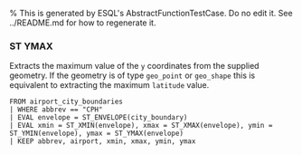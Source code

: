 % This is generated by ESQL's AbstractFunctionTestCase. Do no edit it. See ../README.md for how to regenerate it.

### ST YMAX
Extracts the maximum value of the `y` coordinates from the supplied geometry.
If the geometry is of type `geo_point` or `geo_shape` this is equivalent to extracting the maximum `latitude` value.

```esql
FROM airport_city_boundaries
| WHERE abbrev == "CPH"
| EVAL envelope = ST_ENVELOPE(city_boundary)
| EVAL xmin = ST_XMIN(envelope), xmax = ST_XMAX(envelope), ymin = ST_YMIN(envelope), ymax = ST_YMAX(envelope)
| KEEP abbrev, airport, xmin, xmax, ymin, ymax
```
